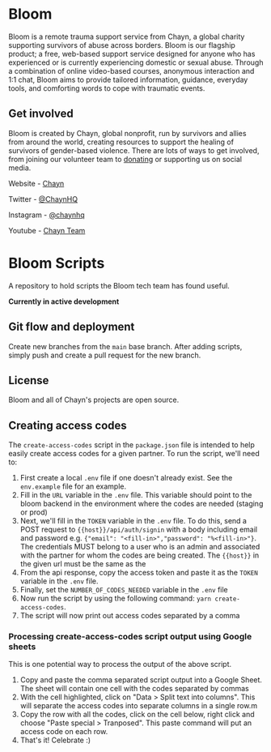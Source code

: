 # Bloom

Bloom is a remote trauma support service from Chayn, a global charity supporting survivors of abuse across borders. Bloom is our flagship product; a free, web-based support service designed for anyone who has experienced or is currently experiencing domestic or sexual abuse. Through a combination of online video-based courses, anonymous interaction and 1:1 chat, Bloom aims to provide tailored information, guidance, everyday tools, and comforting words to cope with traumatic events.

## Get involved

Bloom is created by Chayn, global nonprofit, run by survivors and allies from around the world, creating resources to support the healing of survivors of gender-based violence. There are lots of ways to get involved, from joining our volunteer team to [donating](https://www.paypal.me/chaynhq) or supporting us on social media.

Website - [Chayn](https://www.chayn.co/)

Twitter - [@ChaynHQ](https://twitter.com/ChaynHQ)

Instagram - [@chaynhq](https://www.instagram.com/chaynhq/)

Youtube - [Chayn Team](https://www.youtube.com/channel/UC5_1Ci2SWVjmbeH8_USm-Bg)

# Bloom Scripts

A repository to hold scripts the Bloom tech team has found useful. 

**Currently in active development**

## Git flow and deployment

Create new branches from the `main` base branch. After adding scripts, simply push and create a pull request for the new branch. 

## License

Bloom and all of Chayn's projects are open source.

## Creating access codes 

 The `create-access-codes` script in the `package.json` file is intended to help easily create access codes for a given partner. To run the script, we'll need to:
 1. First create a local `.env` file if one doesn't already exist. See the `env.example` file for an example. 
 2. Fill in the `URL` variable in the `.env` file. This variable should point to the bloom backend in the environment where the codes are needed (staging or prod)
 3. Next, we'll fill in the `TOKEN` variable in the `.env` file. To do this, send a POST request to `{{host}}/api/auth/signin` with a body including email and password e.g. `{"email": "<fill-in>","password": "%<fill-in>"}`. The credentials MUST belong to a user who is an admin and associated with the partner for whom the codes are being created. The `{{host}}` in the given url must be the same as the 
 4. From the api response, copy the access token and paste it as the `TOKEN` variable in the `.env` file. 
 5. Finally, set the `NUMBER_OF_CODES_NEEDED` variable in the `.env` file
 6. Now run the script by using the following command: `yarn create-access-codes`. 
 7. The script will now print out access codes separated by a comma

### Processing create-access-codes script output using Google sheets
This is one potential way to process the output of the above script. 
 1. Copy and paste the comma separated script output into a Google Sheet. The sheet will contain one cell with the codes separated by commas
 2. With the cell highlighted, click on "Data > Split text into columns". This will separate the access codes into separate columns in a single row.m 
 3. Copy the row with all the codes, click on the cell below, right click and choose  "Paste special > Tranposed". This paste command will put an access code on each row. 
 4. That's it! Celebrate :)